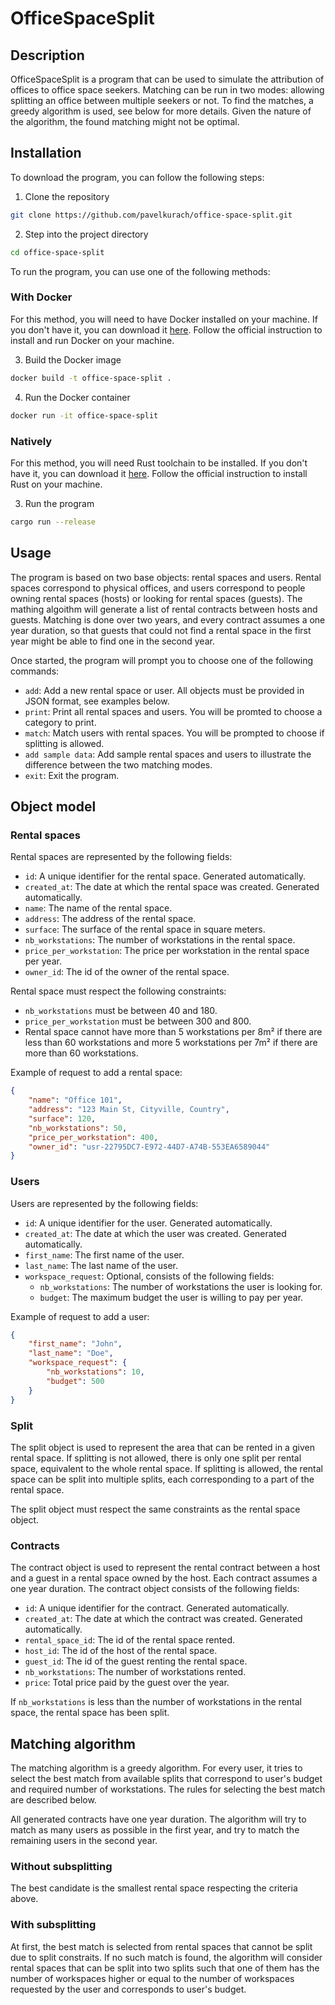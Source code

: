 # OfficeSpaceSplit

## Description

OfficeSpaceSplit is a program that can be used to simulate the attribution of offices to office space seekers. Matching can be run in two modes: allowing splitting an office between multiple seekers or not. To find the matches, a greedy algorithm is used, see below for more details. Given the nature of the algorithm, the found matching might not be optimal.

## Installation

To download the program, you can follow the following steps:

1. Clone the repository

```bash
git clone https://github.com/pavelkurach/office-space-split.git
```

2. Step into the project directory

```bash
cd office-space-split
```

To run the program, you can use one of the following methods:


### With Docker

For this method, you will need to have Docker installed on your machine. If you don't have it, you can download it [here](https://www.docker.com/products/docker-desktop). Follow the official instruction to install and run Docker on your machine.

3. Build the Docker image

```bash
docker build -t office-space-split .
```

4. Run the Docker container

```bash
docker run -it office-space-split
```

### Natively

For this method, you will need Rust toolchain to be installed. If you don't have it, you can download it [here](https://www.rust-lang.org/tools/install). Follow the official instruction to install Rust on your machine.

3. Run the program

```bash
cargo run --release
```

## Usage

The program is based on two base objects: rental spaces and users. Rental spaces correspond to physical offices, and users correspond to people owning rental spaces (hosts) or looking for rental spaces (guests). The mathing algoithm will generate a list of rental contracts between hosts and guests. Matching is done over two years, and every contract assumes a one year duration, so that guests that could not find a rental space in the first year might be able to find one in the second year.

Once started, the program will prompt you to choose one of the following commands:

- `add`: Add a new rental space or user. All objects must be provided in JSON format, see examples below.
- `print`: Print all rental spaces and users. You will be promted to choose a category to print.
- `match`: Match users with rental spaces. You will be prompted to choose if splitting is allowed.
- `add sample data`: Add sample rental spaces and users to illustrate the difference between the two matching modes.
- `exit`: Exit the program.

## Object model

### Rental spaces

Rental spaces are represented by the following fields:

- `id`: A unique identifier for the rental space. Generated automatically.
- `created_at`: The date at which the rental space was created. Generated automatically.
- `name`: The name of the rental space.
- `address`: The address of the rental space.
- `surface`: The surface of the rental space in square meters.
- `nb_workstations`: The number of workstations in the rental space.
- `price_per_workstation`: The price per workstation in the rental space per year.
- `owner_id`: The id of the owner of the rental space.

Rental space must respect the following constraints:

- `nb_workstations` must be between 40 and 180.
- `price_per_workstation` must be between 300 and 800.
- Rental space cannot have more than 5 workstations per 8m² if there are less than 60 workstations and more 5 workstations per 7m² if there are more than 60 workstations.

Example of request to add a rental space:

```json 
{
    "name": "Office 101",
    "address": "123 Main St, Cityville, Country",
    "surface": 120,
    "nb_workstations": 50,
    "price_per_workstation": 400,
    "owner_id": "usr-22795DC7-E972-44D7-A74B-553EA6589044"
}
```

### Users

Users are represented by the following fields:

- `id`: A unique identifier for the user. Generated automatically. 
- `created_at`: The date at which the user was created. Generated automatically.
- `first_name`: The first name of the user.
- `last_name`: The last name of the user.
- `workspace_request`: Optional, consists of the following fields:
    - `nb_workstations`: The number of workstations the user is looking for.
    - `budget`: The maximum budget the user is willing to pay per year.

Example of request to add a user:

```json
{
    "first_name": "John",
    "last_name": "Doe",
    "workspace_request": {
        "nb_workstations": 10,
        "budget": 500
    }
}
```

### Split

The split object is used to represent the area that can be rented in a given rental space. If splitting is not allowed, there is only one split per rental space, equivalent to the whole rental space. If splitting is allowed, the rental space can be split into multiple splits, each corresponding to a part of the rental space.

The split object must respect the same constraints as the rental space object.

### Contracts

The contract object is used to represent the rental contract between a host and a guest in a rental space owned by the host. Each contract assumes a one year duration. The contract object consists of the following fields:

- `id`: A unique identifier for the contract. Generated automatically.
- `created_at`: The date at which the contract was created. Generated automatically.
- `rental_space_id`: The id of the rental space rented.
- `host_id`: The id of the host of the rental space.
- `guest_id`: The id of the guest renting the rental space.
- `nb_workstations`: The number of workstations rented.
- `price`: Total price paid by the guest over the year.

If `nb_workstations` is less than the number of workstations in the rental space, the rental space has been split.

## Matching algorithm

The matching algorithm is a greedy algorithm. For every user, it tries to select the best match from available splits that correspond to user's budget and required number of workstations. The rules for selecting the best match are described below.

All generated contracts have one year duration. The algorithm will try to match as many users as possible in the first year, and try to match the remaining users in the second year.

### Without subsplitting

The best candidate is the smallest rental space respecting the criteria above.

### With subsplitting

At first, the best match is selected from rental spaces that cannot be split due to split constraits. If no such match is found, the algorithm will consider rental spaces that can be split into two splits such that one of them has the number of workspaces higher or equal to the number of workspaces requested by the user and corresponds to user's budget.
